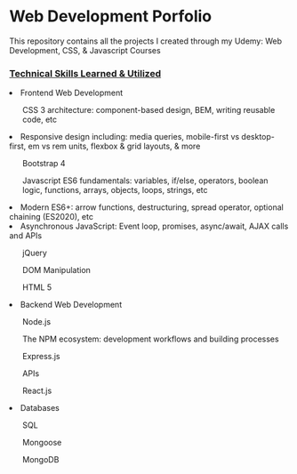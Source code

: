 <h1> Web Development Porfolio</h1>

<span> This repository contains all the projects I created through my Udemy: Web Development, CSS, & Javascript Courses</span>


<h3><ins>Technical Skills Learned & Utilized</ins></h3>
<li> Frontend Web Development </li>
<ul> CSS 3 architecture: component-based design, BEM, writing reusable code, etc</ul>
<li> Responsive design including: media queries, mobile-first vs desktop-first, em vs rem units, flexbox & grid layouts, & more</li>
<ul> Bootstrap 4 </ul>
<ul> Javascript ES6 fundamentals: variables, if/else, operators, boolean logic, functions, arrays, objects, loops, strings, etc </ul>
<li> Modern ES6+: arrow functions, destructuring, spread operator, optional chaining (ES2020), etc</li>
<li> Asynchronous JavaScript: Event loop, promises, async/await, AJAX calls and APIs</li>
<ul> jQuery </ul>
<ul> DOM Manipulation</ul>
<ul> HTML 5 </ul>
<li> Backend Web Development</li>
<ul> Node.js</ul>
<ul> The NPM ecosystem: development workflows and building processes</ul>
<ul> Express.js </ul>
<ul> APIs </ul>
<ul> React.js </ul>
<li> Databases </li>
<ul> SQL </ul>
<ul> Mongoose </ul>
<ul> MongoDB </ul>

